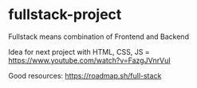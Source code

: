 # fullstack-project

Fullstack means combination of Frontend and Backend

Idea for next project with HTML, CSS, JS = https://www.youtube.com/watch?v=FazgJVnrVuI

Good resources:
https://roadmap.sh/full-stack
